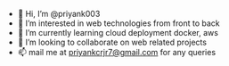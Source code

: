 - 👋 Hi, I’m @priyank003
- 👀 I’m interested in web technologies from front  to back 
- 🌱 I’m currently learning cloud deployment docker, aws
- 💞️ I’m looking to collaborate on web related projects
- 📫 mail me at priyankcrjr7@gmail.com for any queries

<!---
priyank003/priyank003 is a ✨ special ✨ repository because its `README.md` (this file) appears on your GitHub profile.
You can click the Preview link to take a look at your changes.
--->
